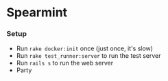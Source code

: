# Spearmint

### Setup

- Run `rake docker:init` once (just once, it's slow)
- Run `rake test_runner:server` to run the test server
- Run `rails s` to run the web server
- Party
